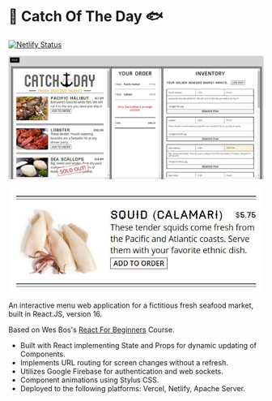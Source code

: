 #  🍤 Catch Of The Day 🐟

[![Netlify Status](https://api.netlify.com/api/v1/badges/e6446d90-ffcf-4b4e-b4a4-942b86c5750c/deploy-status)](https://app.netlify.com/sites/catch-of-the-day-seafood-market/deploys)

![Menu Sample](https://github.com/stmapman7/catch-of-the-day/blob/main/src/css/images/menu-image.JPG)

![Squid](https://github.com/stmapman7/catch-of-the-day/blob/main/src/css/images/squid-image.JPG)

<p>An interactive menu web application for a fictitious fresh seafood market, built in React.JS, version 16.</p>

<p>Based on Wes Bos's <a href="https://github.com/wesbos/React-For-Beginners-Starter-Files" target="_blank">React For Beginners</a> Course.

<p><ul>
<li>Built with React implementing State and Props for dynamic updating of Components.</li>
<li>Implements URL routing for screen changes without a refresh.</li>
<li>Utilizes Google Firebase for authentication and web sockets.</li>
<li>Component animations using Stylus CSS.</li>
<li>Deployed to the following platforms: Vercel, Netlify, Apache Server.</li>
</ul>
</p>
